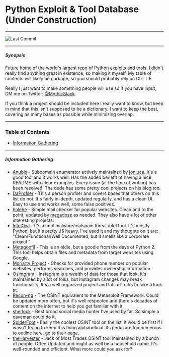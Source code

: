 # Python Exploit & Tool Database (Under Construction)
___
![Last Commit](https://img.shields.io/github/last-commit/MythicStack/Python-Security-Tool-Database)
___
##### Synopsis
 Future home of the world's largest repo of Python exploits and tools. I didn't really find anything great in existence, so making it myself. My table of contents will likely be garbage, so you should probably rely on Ctrl + F.
 
 Really I just want to make something people will use so if you have input, DM me on Twitter: [@MythicStack](https://www.twitter.com/MythicStack). 
 
 If you think a project should be included here I really want to know, but keep in mind that this isn't supposed to be a dictionary. I want to keep the best, covering as many bases as possible while minimizing overlap.

___

### Table of Contents

 - [Information  Gathering](#information-gathering)

___

##### Information Gathering

- [Anubis](https://github.com/jonluca/Anubis) - Subdomain enumerator actively maintained by [jonluca](https://github.com/jonluca). It's a good tool and it works well. Has the added benefit of having a nice README with clear examples. Every issue (at the time of writing) has been resolved. The dude has some pretty cool projects on his blog too.
- [DaProfiler](https://github.com/daprofiler/DaProfiler) - This a person profiler and covers bases that others on this list do not. It's fairly in-depth, updated regularly, and has a clean UI. Easy to use and works well, some false positives.
- [holehe](https://github.com/megadose/holehe) - Simple mail checker for popular websites. Clean and to the point, updated by [megadose](https://twitter.com/palenath) as needed. They also have a lot of other interesting projects.
- [IntelOwl](https://github.com/intelowlproject/IntelOwl) - It's a cool malware/malspam threat intel tool. It's mostly Python, but it's pretty JS heavy. I've used it and my thoughts on it are: "Clean/Functional/Well Documented, but it smells like a corporate project."
- [Metagoofil](https://github.com/laramies/metagoofil) - This is an oldie, but a goodie from the days of Python 2. This tool helps obtain files and metadata from target websites using Google.
- [Moriarty Project](https://github.com/AzizKpln/Moriarty-Project) - Checks for provided phone number on popular websites, performs searches, and provides ownership information.
- [Osintgram](https://github.com/Datalux/Osintgram) - Instagram is a wealth of data for those that look, it's maintained by a lot of folks, but Instagram changes may break functionality. It's a well organized project and lots of forks to take a look at.
- [Recon-ng](https://github.com/lanmaster53/recon-ng) - The OSINT equivalent to the Metasploit Framework. Could be updated more often, but it's well respected and there's decades of content on the internet to help you get familiar with it. 
- [sherlock](https://github.com/sherlock-project/sherlock) - Best broad social media hunter I've used by far. So simple a caveman could do it. 
- [SpiderFoot](https://github.com/smicallef/spiderfoot) - Easily the coolest OSINT tool on the list, it would be first if I wasn't trying to keep this thing alphabetical. Its perks are too numerous to outline here, go to their page.
- [theHarvester](https://github.com/laramies/theHarvester) - Jack of Most Trades OSINT tool maintained by a bunch of people. Often Updated and might as well be a household name. It's well-rounded and efficient. What more could you ask for?

